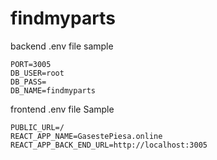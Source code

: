 # findmyparts


backend .env file sample
```
PORT=3005
DB_USER=root
DB_PASS=
DB_NAME=findmyparts
```

frontend .env file Sample
```
PUBLIC_URL=/
REACT_APP_NAME=GasestePiesa.online
REACT_APP_BACK_END_URL=http://localhost:3005
```
    